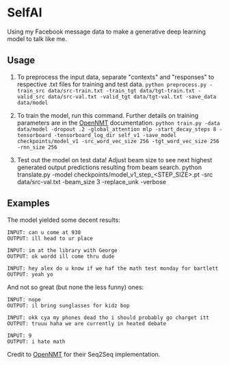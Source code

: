 # SelfAI

Using my Facebook message data to make a generative deep learning model to talk like me.

## Usage
1. To preprocess the input data, separate "contexts" and "responses" to respective .txt files
for training and test data.
```python preprocess.py -train_src data/src-train.txt -train_tgt data/tgt-train.txt -valid_src data/src-val.txt -valid_tgt data/tgt-val.txt -save_data data/model```

2. To train the model, run this command. Further details on training parameters are in the [OpenNMT](https://github.com/OpenNMT/OpenNMT-py) documentation.
```python train.py -data data/model -dropout .2 -global_attention mlp -start_decay_steps 8 -tensorboard -tensorboard_log_dir self_v1 -save_model checkpoints/model_v1 -src_word_vec_size 256 -tgt_word_vec_size 256 -rnn_size 256```

3. Test out the model on test data! Adjust beam size to see next highest generated output predictions resulting from beam search.
python translate.py -model checkpoints/model_v1_step_<STEP_SIZE>.pt -src data/src-val.txt -beam_size 3 -replace_unk -verbose

## Examples
The model yielded some decent results:
```
INPUT: can u come at 930
OUTPUT: ill head to ur place

INPUT: im at the library with George
OUTPUT: ok wordd ill come thru dude

INPUT: hey alex do u know if we haf the math test monday for bartlett
OUTPUT: yeah yo

```

And not so great (but none the less funny) ones:
```
INPUT: nope
OUTPUT: il bring sunglasses for kidz bop

INPUT: okk cya my phones dead tho i should probably go charget itt
OUTPUT: truuu haha we are currently in heated debate

INPUT: 9
OUTPUT: i hate math
```

Credit to [OpenNMT](https://github.com/OpenNMT/OpenNMT-py) for their Seq2Seq implementation.
